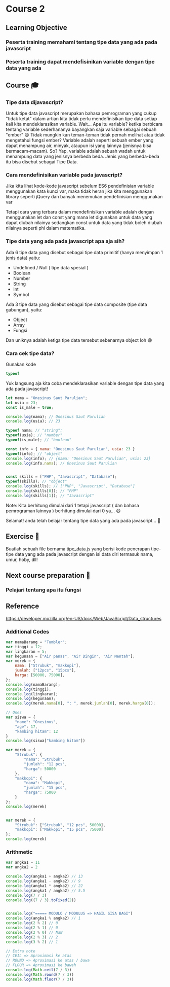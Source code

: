 # Course 2

## Learning Objective
### Peserta training memahami tentang tipe data yang ada pada javascript
### Peserta training dapat mendefisinikan variable dengan tipe data yang ada

## Course :mortar_board:
### Tipe data dijavascript?

Untuk tipe data javascript merupakan bahasa pemrograman yang cukup "tidak ketat" dalam artian kita tidak perlu mendefinisikan tipe data setiap kali kita mendeklarasikan variable.
Wait... Apa itu variable? ketika berbicara tentang variable sederhananya bayangkan saja variable sebagai sebuah "ember" :smile:
Tidak mungkin kan teman-teman tidak pernah melihat atau tidak mengetahui fungsi ember? Variable adalah seperti sebuah ember yang dapat menampung air, minyak, ataupun isi yang 
lainnya (jenisnya bisa bermacam-macam). So? Yap, variable adalah sebuah wadah untuk menampung data yang jenisnya berbeda beda. Jenis yang berbeda-beda itu bisa disebut sebagai
Tipe Data.

### Cara mendefinisikan variable pada javascript?
Jika kita lihat kode-kode javascript sebelum ES6 pendefinisian variable menggunakan kata kunci var, maka tidak heran jika kita menggunakan library seperti jQuery dan banyak
menemukan pendefinisian menggunakan var

Tetapi cara yang terbaru dalam mendefinisikan variable adalah dengan menggunakan let dan const yang mana let digunakan untuk data yang dapat diubah nilainya sedangkan const
untuk data yang tidak boleh diubah nilainya seperti phi dalam matematika.

### Tipe data yang ada pada javascript apa aja sih?

Ada 6 tipe data yang disebut sebagai tipe data primitif (hanya menyimpan 1 jenis data) yaitu:
* Undefined / Null ( tipe data spesial )
* Boolean
* Number
* String
* Int
* Symbol

Ada 3 tipe data yang disebut sebagai tipe data composite (tipe data gabungan), yaitu:
* Object
* Array
* Fungsi

Dan uniknya adalah ketiga tipe data tersebut sebenarnya object loh :smile:

### Cara cek tipe data?
Gunakan kode 

```javascript
typeof
```

Yuk langsung aja kita coba mendeklarasikan variable dengan tipe data yang ada pada javascript!

```javascript
let nama = "Onesinus Saut Parulian";
let usia = 23;
const is_male = true;

console.log(nama); // Onesinus Saut Parulian
console.log(usia); // 23

typeof nama; // "string";
typeof(usia); // "number"
typeof(is_male); // "boolean"
```

```javascript
const info = { nama: "Onesinus Saut Parulian", usia: 23 }
typeof(info); // "object"
console.log(info); // {nama: "Onesinus Saut Parulian", usia: 23}
console.log(info.nama); // Onesinus Saut Parulian


const skills = ["PHP", "Javascript", "Database"];
typeof(skills); // "object"
console.log(skills); // ["PHP", "Javascript", "Database"]
console.log(skills[0]); // "PHP"
console.log(skills[1]); // "Javascript"
```

Note: Kita berhitung dimulai dari 1 tetapi javascript ( dan bahasa pemrograman lainnya ) berhitung dimulai dari 0 ya... :smile:

Selamat! anda telah belajar tentang tipe data yang ada pada javascript... :round_pushpin:

## Exercise :muscle:
Buatlah sebuah file bernama tipe_data.js yang berisi kode penerapan tipe-tipe data yang ada pada javascript dengan isi data diri termasuk nama, umur, hoby, dll!

## Next course preparation :100:
### Pelajari tentang apa itu fungsi

## Reference
https://developer.mozilla.org/en-US/docs/Web/JavaScript/Data_structures

### Additional Codes
```javascript
var namaBarang = "Tumbler";
var tinggi = 12;
var lingkaran = 5;
var kegunaan = ["Air panas", "Air Dingin", "Air Mentah"];
var merek = {
    nama: ["Strubuk", "makkopi"],
    jumlah: ["12pcs", "15pcs"],
    harga: [50000, 75000],
};
console.log(namaBarang);
console.log(tinggi);
console.log(lingkaran);
console.log(kegunaan);
console.log(merek.nama[0], ": ", merek.jumlah[0], merek.harga[0]);

// Ones
var siswa = {
    "name": "Onesinus",
    "age": 17,
    "kambing hitam": 12
}
console.log(siswa["kambing hitam"])

var merek = {
    "Strubuk": {
        "nama": "Strubuk",
        "jumlah": "12 pcs",
        "harga": 50000
    },
    "makkopi": {
        "nama": "Makkopi",
        "jumlah": "15 pcs",
        "harga": 75000
    }
};
console.log(merek)


var merek = {
    "Strubuk": ["Strubuk", "12 pcs", 50000],
    "makkopi": ["Makkopi", "15 pcs", 75000]
};
console.log(merek)
```
### Arithmetic
```javascript
var angka1 = 11
var angka2 = 2

console.log(angka1 + angka2) // 13 
console.log(angka1 - angka2) // 9
console.log(angka1 * angka2) // 22
console.log(angka1 / angka2) // 5.5
console.log(7 / 3)
console.log((7 / 3).toFixed(2))


console.log("===== MODULO / MODULUS => HASIL SISA BAGI")
console.log(angka1 % angka2) // 1
console.log(2 % 2) // 0
console.log(2 % 1) // 0
console.log(2 % 0) // NaN
console.log(2 % 3) // 2
console.log(3 % 2) // 1

// Extra note
// CEIL => Aproximasi ke atas 
// ROUND => Aproximasi ke atas / bawa
// FLOOR => Aproximasi ke bawah
console.log(Math.ceil(7 / 3))
console.log(Math.round(7 / 3))
console.log(Math.floor(7 / 3))
```